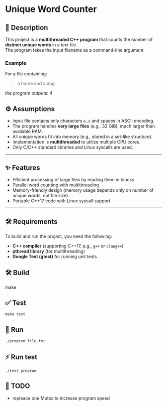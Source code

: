 # Unique Word Counter

## 📖 Description
This project is a **multithreaded C++ program** that counts the number of **distinct unique words** in a text file.  
The program takes the input filename as a command-line argument.

### Example
For a file containing: 

> a horse and a dog

the program outputs: 4

## ⚙️ Assumptions
- Input file contains only characters `a`..`z` and spaces in ASCII encoding.  
- The program handles **very large files** (e.g., 32 GiB), much larger than available RAM.  
- All unique words fit into memory (e.g., stored in a set-like structure).  
- Implementation is **multithreaded** to utilize multiple CPU cores.  
- Only C/C++ standard libraries and Linux syscalls are used.  

---

## ✨ Features
- Efficient processing of large files by reading them in blocks  
- Parallel word counting with multithreading  
- Memory-friendly design (memory usage depends only on number of unique words, not file size)  
- Portable C++17 code with Linux syscall support  

---

## 🛠️ Requirements

To build and run the project, you need the following:

- **C++ compiler** (supporting C++17, e.g., `g++` or `clang++`)
- **pthread library** (for multithreading)
- **Google Test (gtest)** for running unit tests

## 🛠️ Build
make

## ✅ Test
```
make test
```

## 🚀 Run
```
./program file.txt
```
## ⚡ Run test
```
./test_program
```

## 📝 TODO
- repleace one Mutex to increase program speed

